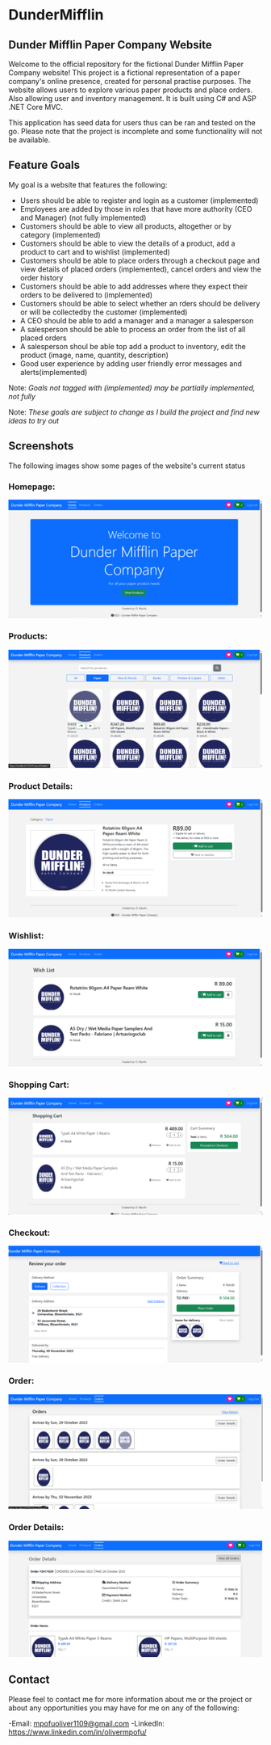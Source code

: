 # DunderMifflin
## Dunder Mifflin Paper Company Website

Welcome to the official repository for the fictional Dunder Mifflin Paper Company website! This project is a fictional representation of a paper company's online presence, created for personal practise purposes. The website allows users to explore various paper products and place orders. Also allowing user and inventory management. It is built using C# and ASP .NET Core MVC.

This application has seed data for users thus can be ran and tested on the go. Please note that the project is incomplete and some functionality will not be available.

## Feature Goals
My goal is a website that features the following:
- Users should be able to register and login as a customer (implemented)
- Employees are added by those in roles that have more authority (CEO and Manager) (not fully implemented)
- Customers should be able to view all products, altogether or by category (implemented)
- Customers should be able to view the details of a product, add a product to cart and to wishlist (implemented)
- Customers should be able to place orders through a checkout page and view details of placed orders (implemented), cancel orders and view the order history
- Customers should be able to add addresses where they expect their orders to be delivered to (implemented)
- Customers should be able to select whether an rders should be delivery or will be collectedby the customer (implemented)
- A CEO should be able to add a manager and a manager a salesperson
- A salesperson should be able to process an order from the list of all placed orders
- A salesperson shoul be able top add a product to inventory, edit the product (image, name, quantity, description)
- Good user experience by adding user friendly error messages and alerts(implemented)


Note: *Goals not tagged with (implemented) may be partially implemented, not fully*

Note: *These goals are subject to change as I build the project and find new ideas to try out*


## Screenshots
The following images show some pages of the website's current status



### Homepage:
![Home](home.png)


### Products:
![Products](products.png)


### Product Details:
![Product Details](product-details.png)


### Wishlist:
![Wishlist](wishlist.png)


### Shopping Cart:
![Cart](cart.png)


### Checkout:
![Checkout](checkout.png)


### Order:
![Cart](orders.png)


### Order Details:
![Cart](order-details.png)




## Contact
Please feel to contact me for more information about me or the project or about any opportunities you may have for me on any of the following:

-Email: mpofuoliver1109@gmail.com
-LinkedIn: https://www.linkedin.com/in/olivermpofu/
